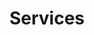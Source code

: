 ---
title: Services
menu:
  main:
    weight: 1
seo:
  page_title:
  meta_description: >-
    Unlock safety excellence with Keynecta's digital solutions. Drive profits, optimize quality and enhance production efficiency. Discover the Keynecta advantage.
  featured_image: /uploads/person-reviewing-machinery-in-manufacturing-plant.jpg
content_blocks:
  - _bookshop_name: hero
    heading: Services
    body: >-
      Unlock safety excellence with Keynecta's digital solutions. Drive profits, optimize quality and enhance production efficiency. Discover the Keynecta advantage.
    button:
      enabled: false
      button_url: 
      button_text: 
      open_in_new_tab: false
    image_1:
      image_url: /uploads/person-reviewing-machinery-in-manufacturing-plant.jpg
      image_alt:
    image_2:
      image_url:
      image_alt:
  - _bookshop_name: intro
    heading: Optimizing Safety for Quality, Production and Profits
    body: >-
      Unlock the full potential of your organization with Keynecta's digital solutions, where safety excellence seamlessly integrates with optimizing quality, production and profits. Use our **complete online system** and **unique scoring tool** to empower your teams, connect employees and guide leaders through a transformative journey that goes beyond safety alone.
  - _bookshop_name: two-columns
    columns: 
      - heading: Complete Online System
        body: Embark on a comprehensive safety and business enhancement journey with our complete online system. Tailored to foster a Safety Culture, this system is designed to help your organization value people and drive profits.
      - heading: Unique Scoring Tool
        body: Elevate your safety initiatives to new heights with our innovative scoring tool. More than a safety metric, this tool is a strategic instrument that aligns with your organizational goals, ensuring safety enhancements translate into improved quality, streamlined production and a better bottom line.
  - _bookshop_name: solutions-full
    preheading: The Keynecta Process
    heading: The Keynecta Process in Action
    body: >-
      Start on the Keynecta journey and witness the transformation as we unfold the key stages of our process.
    solutions: 
      - heading: Train
        body: Equip your team with knowledge and tools to foster a culture of safety. Our online training modules instill a proactive approach that ripples through every aspect of your organization.
        image: /uploads/train.svg
      - heading: Connect
        body: Build a network where every team member is not only heard but actively contributes to the optimization of processes, thereby enhancing quality and production efficiency—key elements in driving profits.
        image: /uploads/connect.svg
      - heading: Involve
        body: Empower individuals to take ownership of safety, understanding its direct impact on quality, production and profits. Make safety a collective effort that resonates across all aspects of your organization.
        image: /uploads/involve.svg
      - heading: Lead
        body: Guide leaders to champion safety initiatives that extend beyond safety alone. Keynecta provides leadership training that ensures supervisors set an example, inspiring a commitment to safety that positively influences quality and production.
        image: /uploads/lead.svg
      - heading: Score
        body: Implement our unique scoring tool for effective data collection and project tracking. Measure safety performance and its impact on quality, production efficiency and overall profitability.
        image: /uploads/score.svg
      - heading: Improve
        body: Embrace a culture of ongoing enhancement where safety is not just a goal but a crucial component of the journey toward success.
        image: /uploads/improve.svg
    button:
      enabled: true
      button_url: /contact/
      button_text: Discover the Keynecta Advantage
      open_in_new_tab: false
  - _bookshop_name: keynecta-difference
    preheading:
    heading: The Keynecta Difference
    body: >-
      From shaping a safety culture that aligns with your goals to integrating online training that empowers your team, we redefine safety as a strategic driver for organizational success.


      * **Safety Training:** Proactively shape a culture of safety that aligns with your goals.
      
      * **Safety Program Software:** Revolutionize safety programs to enhance efficiency, quality and production, driving overall profitability.
      
      * **Safety Culture:** Embed safety as a core value that harmonizes with your organization's commitment to success.
      
      * **Safety Drivers:** Drive profits and value people through a strategic Safety Culture that optimizes organizational processes.
      
      * **Safety Score:** Measure and elevate safety performance, understanding its direct correlation to growth.
      
      * **Safety KPI:** Metrics that matter—key performance indicators that gauge and improve safety initiatives, contributing to overall excellence.
      
      * **Online Safety Training:** Seamlessly integrate online training, empowering your team with knowledge and skills that transcend safety.
      
      * **OSHA Training:** Ensure compliance meets excellence with our OSHA-based training programs, contributing to a safer, more profitable workplace.
      
      * **Supervisor Training:** Elevate supervisors with tailored training that empowers them to lead and instill a safety culture.
    button:
      enabled: true
      button_url: /contact/
      button_text: Discover the Keynecta Advantage
      open_in_new_tab: false
    image:
      image_url: /uploads/two-people-reviewing-clipboard-in-manufacturing-environment.jpg
      image_alt:
    background_color: white
  - _bookshop_name: testimonial
    body: >-
      "Keynecta has been instrumental in changing our approach to safety. Their digital solutions not only enhance safety protocols but also contribute to our overall business performance."
    name: [Client Name]
    title: [Client Title]
  - _bookshop_name: cta
    heading: Transform Your Organization
    body: >-
      Ready to drive profits and value people through a transformative Safety Culture? Join Keynecta and redefine your organization's safety journey today.
    button:
      enabled: true
      button_url: https://app.smartsheet.com/b/form/dc6ebddd9f9a49b4b7a87e7d705fa150
      button_text: Start Your Safety Culture Self Evaluation
      open_in_new_tab: true
    background_color: gray
---